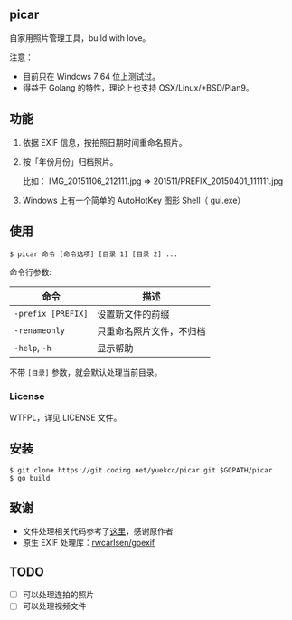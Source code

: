  picar
------------

自家用照片管理工具，build with love。

注意：

- 目前只在 Windows 7 64 位上测试过。
- 得益于 Golang 的特性，理论上也支持 OSX/Linux/*BSD/Plan9。

## 功能

1. 依据 EXIF 信息，按拍照日期时间重命名照片。
2. 按「年份月份」归档照片。

	比如：
	IMG_20151106_212111.jpg => 201511/PREFIX_20150401_111111.jpg

3. Windows 上有一个简单的 AutoHotKey 图形 Shell（ gui.exe）

## 使用

```
$ picar 命令 [命令选项] [目录 1] [目录 2] ...
```

命令行参数:

命令 | 描述
--------------------|----------------------
`-prefix [PREFIX]`  | 设置新文件的前缀
`-renameonly`       | 只重命名照片文件，不归档
`-help`, `-h`       | 显示帮助

不带 `[目录]` 参数，就会默认处理当前目录。

### License

WTFPL，详见 LICENSE 文件。

## 安装

```
$ git clone https://git.coding.net/yuekcc/picar.git $GOPATH/picar
$ go build
```

## 致谢

* 文件处理相关代码参考了[这里][1]，感谢原作者
* 原生 EXIF 处理库：[rwcarlsen/goexif][2]

## TODO

- [ ] 可以处理连拍的照片
- [ ] 可以处理视频文件

[1]: http://www.codesnippet.cn/detail/160420132830.html
[2]: https://github.com/rwcarlsen/goexif